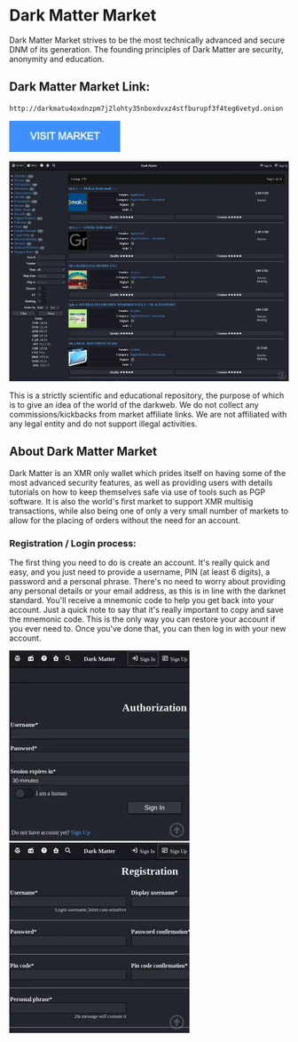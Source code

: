 # Dark Matter Market
Dark Matter Market strives to be the most technically advanced and secure DNM of its generation. The founding principles of Dark Matter are security, anonymity and education.

## Dark Matter Market Link:

```sh
http://darkmatu4oxdnzpm7j2lohty35nboxdvxz4stfburupf3f4teg6vetyd.onion
```
[<img src="/assets/visit-market.webp" width="200">](http://darkmatu4oxdnzpm7j2lohty35nboxdvxz4stfburupf3f4teg6vetyd.onion)

<a href="http://darkmatu4oxdnzpm7j2lohty35nboxdvxz4stfburupf3f4teg6vetyd.onion"><img src="/assets/darkmatter-preview.webp" alt="image" style="max-width: 100%;"><a>

This is a strictly scientific and educational repository, the purpose of which is to give an idea of the world of the darkweb. We do not collect any commissions/kickbacks from market affiliate links. We are not affiliated with any legal entity and do not support illegal activities.

## About Dark Matter Market
Dark Matter is an XMR only wallet which prides itself on having some of the most advanced security features, as well as providing users with details tutorials on how to keep themselves safe via use of tools such as PGP software. It is also the world's first market to support XMR multisig transactions, while also being one of only a very small number of markets to allow for the placing of orders without the need for an account.

### Registration / Login process:

The first thing you need to do is create an account. It's really quick and easy, and you just need to provide a username, PIN (at least 6 digits), a password and a personal phrase. There's no need to worry about providing any personal details or your email address, as this is in line with the darknet standard.
You'll receive a mnemonic code to help you get back into your account. Just a quick note to say that it's really important to copy and save the mnemonic code. This is the only way you can restore your account if you ever need to. Once you've done that, you can then log in with your new account.

<a href="http://darkmatu4oxdnzpm7j2lohty35nboxdvxz4stfburupf3f4teg6vetyd.onion"><img src="/assets/darkmatter-login.webp" alt="image" style="max-width: 100%;"><a>  <a href="http://darkmatu4oxdnzpm7j2lohty35nboxdvxz4stfburupf3f4teg6vetyd.onion"><img src="/assets/darkmatter-register.webp" alt="image" style="max-width: 100%;"><a>